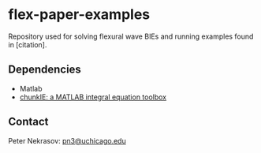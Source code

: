 # flex-paper-examples

Repository used for solving flexural wave BIEs and running examples found in [citation]. 

## Dependencies

- Matlab
- [chunkIE: a MATLAB integral equation toolbox](https://github.com/fastalgorithms/chunkie)

## Contact 

Peter Nekrasov: pn3@uchicago.edu
